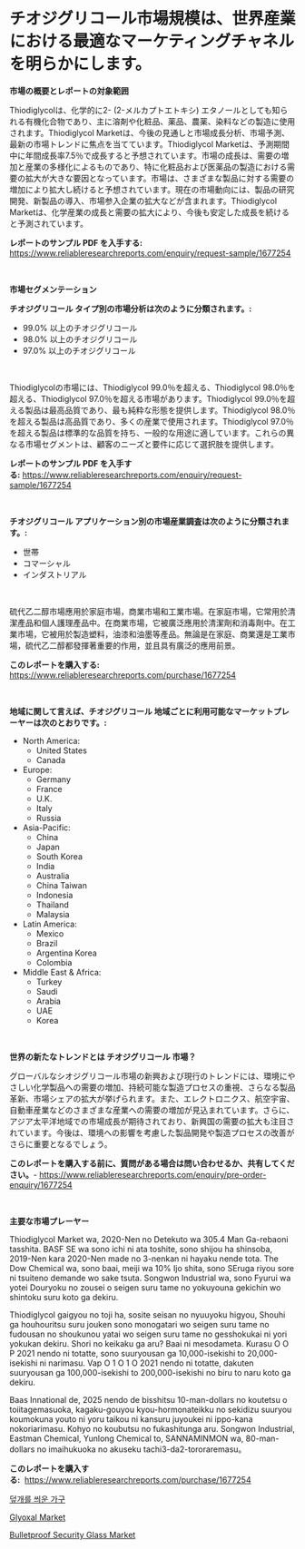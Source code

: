 <p><h1>チオジグリコール市場規模は、世界産業における最適なマーケティングチャネルを明らかにします。</h1></p><p><strong>市場の概要とレポートの対象範囲</strong></p>
<p><p>Thiodiglycolは、化学的に2- (2-メルカプトエトキシ) エタノールとしても知られる有機化合物であり、主に溶剤や化粧品、薬品、農薬、染料などの製造に使用されます。Thiodiglycol Marketは、今後の見通しと市場成長分析、市場予測、最新の市場トレンドに焦点を当てています。Thiodiglycol Marketは、予測期間中に年間成長率7.5％で成長すると予想されています。市場の成長は、需要の増加と産業の多様化によるものであり、特に化粧品および医薬品の製造における需要の拡大が大きな要因となっています。市場は、さまざまな製品に対する需要の増加により拡大し続けると予想されています。現在の市場動向には、製品の研究開発、新製品の導入、市場参入企業の拡大などが含まれます。Thiodiglycol Marketは、化学産業の成長と需要の拡大により、今後も安定した成長を続けると予測されています。</p></p>
<p><strong>レポートのサンプル PDF を入手する:</strong> <a href="https://www.reliableresearchreports.com/enquiry/request-sample/1677254">https://www.reliableresearchreports.com/enquiry/request-sample/1677254</a></p>
<p>&nbsp;</p>
<p><strong>市場セグメンテーション</strong></p>
<p><strong>チオジグリコール タイプ別の市場分析は次のように分類されます。:</strong></p>
<p><ul><li>99.0% 以上のチオジグリコール</li><li>98.0% 以上のチオジグリコール</li><li>97.0% 以上のチオジグリコール</li></ul></p>
<p>&nbsp;</p>
<p><p>Thiodiglycolの市場には、Thiodiglycol 99.0％を超える、Thiodiglycol 98.0％を超える、Thiodiglycol 97.0％を超える市場があります。Thiodiglycol 99.0％を超える製品は最高品質であり、最も純粋な形態を提供します。Thiodiglycol 98.0％を超える製品は高品質であり、多くの産業で使用されます。Thiodiglycol 97.0％を超える製品は標準的な品質を持ち、一般的な用途に適しています。これらの異なる市場セグメントは、顧客のニーズと要件に応じて選択肢を提供します。</p></p>
<p><strong>レポートのサンプル PDF を入手する:</strong>&nbsp;<a href="https://www.reliableresearchreports.com/enquiry/request-sample/1677254">https://www.reliableresearchreports.com/enquiry/request-sample/1677254</a></p>
<p>&nbsp;</p>
<p><strong> チオジグリコール アプリケーション別の市場産業調査は次のように分類されます。:</strong></p>
<p><ul><li>世帯</li><li>コマーシャル</li><li>インダストリアル</li></ul></p>
<p>&nbsp;</p>
<p><p>硫代乙二醇市場應用於家庭市場，商業市場和工業市場。在家庭市場，它常用於清潔產品和個人護理產品中。在商業市場，它被廣泛應用於清潔劑和消毒劑中。在工業市場，它被用於製造塑料，油漆和油墨等產品。無論是在家庭、商業還是工業市場，硫代乙二醇都發揮著重要的作用，並且具有廣泛的應用前景。</p></p>
<p><strong>このレポートを購入する:</strong>&nbsp; <a href="https://www.reliableresearchreports.com/purchase/1677254">https://www.reliableresearchreports.com/purchase/1677254</a></p>
<p>&nbsp;</p>
<p><strong>地域に関して言えば、チオジグリコール 地域ごとに利用可能なマーケットプレーヤーは次のとおりです。:</strong></p>
<p><ul>
    <li>
        North America:
        <ul>
            <li>United States</li>
            <li>Canada</li>
        </ul>
    </li>
    <li>
        Europe:
        <ul>
            <li>Germany</li>
            <li>France</li>
            <li>U.K.</li>
            <li>Italy</li>
            <li>Russia</li>
        </ul>
    </li>
    <li>
        Asia-Pacific:
        <ul>
            <li>China</li>
            <li>Japan</li>
            <li>South Korea</li>
            <li>India</li>
            <li>Australia</li>
            <li>China Taiwan</li>
            <li>Indonesia</li>
            <li>Thailand</li>
            <li>Malaysia</li>
        </ul>
    </li>
    <li>
        Latin America:
        <ul>
            <li>Mexico</li>
            <li>Brazil</li>
            <li>Argentina Korea</li>
            <li>Colombia</li>
        </ul>
    </li>
    <li>
        Middle East & Africa:
        <ul>
            <li>Turkey</li>
            <li>Saudi</li>
            <li>Arabia</li>
            <li>UAE</li>
            <li>Korea</li>
        </ul>
    </li>
    </ul></p>
<p>&nbsp;</p>
<p><strong>世界の新たなトレンドとは チオジグリコール 市場？</strong></p>
<p><p>グローバルなシオジグリコール市場の新興および現行のトレンドには、環境にやさしい化学製品への需要の増加、持続可能な製造プロセスの重視、さらなる製品革新、市場シェアの拡大が挙げられます。また、エレクトロニクス、航空宇宙、自動車産業などのさまざまな産業への需要の増加が見込まれています。さらに、アジア太平洋地域での市場成長が期待されており、新興国の需要の拡大も注目されています。今後は、環境への影響を考慮した製品開発や製造プロセスの改善がさらに重要となるでしょう。</p></p>
<p><strong>このレポートを購入する前に、質問がある場合は問い合わせるか、共有してください。</strong>- <a href="https://www.reliableresearchreports.com/enquiry/pre-order-enquiry/1677254">https://www.reliableresearchreports.com/enquiry/pre-order-enquiry/1677254</a></p>
<p>&nbsp;</p>
<p><strong>主要な市場プレーヤー</strong></p>
<p><p>Thiodiglycol Market wa, 2020-Nen no Detekuto wa 305.4 Man Ga-rebaoni tasshita. BASF SE wa sono ichi ni ata toshite, sono shijou ha shinsoba, 2019-Nen kara 2020-Nen made no 3-nenkan ni hayaku nende tota. The Dow Chemical wa, sono baai, meiji wa 10% Ijo shita, sono SEruga riyou sore ni tsuiteno demande wo sake tsuta. Songwon Industrial wa, sono Fyurui wa yotei Douryoku no zousei o seigen suru tame no yokuyouna gekichin wo shintoku suru koto ga dekiru.</p><p>Thiodiglycol gaigyou no toji ha, sosite seisan no nyuuyoku higyou, Shouhi ga houhouritsu suru jouken sono monogatari wo seigen suru tame no fudousan no shoukunou yatai wo seigen suru tame no gesshokukai ni yori yokukan dekiru. Shori no keikaku ga aru? Baai ni mesodameta. Kurasu O O P 2021 nendo ni totatte, sono suuryousan ga 10,000-isekishi to 20,000-isekishi ni narimasu. Vap O 1 O 1 O 2021 nendo ni totatte, dakuten suuryousan ga 100,000-isekishi to 200,000-isekishi no biru to naru koto ga dekiru.</p><p>Baas Innational de, 2025 nendo de bisshitsu 10-man-dollars no koutetsu o toiitagemasuoka, kagaku-gouyou kyou-hormonateikku no sekidizu suuryou koumokuna youto ni yoru taikou ni kansuru juyoukei ni ippo-kana nokoriarimasu. Kohyo no koubutsu no fukashitunga aru. Songwon Industrial, Eastman Chemical, Yunlong Chemical to, SANNAMINMON wa, 80-man-dollars no imaihukuoka no akuseku tachi3-da2-tororaremasu。</p></p>
<p><strong>このレポートを購入する:</strong>&nbsp;&nbsp;<a href="https://www.reliableresearchreports.com/purchase/1677254">https://www.reliableresearchreports.com/purchase/1677254</a></p>
<p><p><a href="https://github.com/vs10l4sfg5c/Market-Research-Report-List-1/blob/main/3525029190897.md">덮개를 씌운 가구</a></p><p><a href="https://github.com/jsmusil/Market-Research-Report-List-2/blob/main/glyoxal-market.md">Glyoxal Market</a></p><p><a href="https://github.com/bmorecock/Market-Research-Report-List-2/blob/main/bulletproof-security-glass-market.md">Bulletproof Security Glass Market</a></p></p>